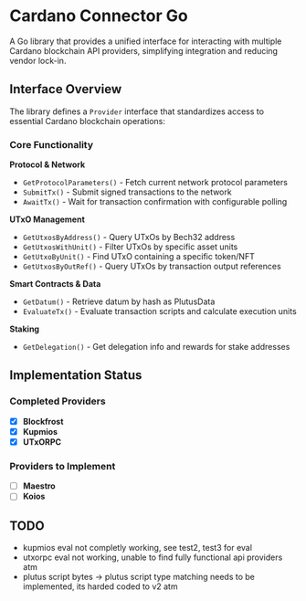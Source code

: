 # Cardano Connector Go

A Go library that provides a unified interface for interacting with multiple Cardano blockchain API providers, simplifying integration and reducing vendor lock-in.

## Interface Overview

The library defines a `Provider` interface that standardizes access to essential Cardano blockchain operations:

### Core Functionality

**Protocol & Network**

- `GetProtocolParameters()` - Fetch current network protocol parameters
- `SubmitTx()` - Submit signed transactions to the network
- `AwaitTx()` - Wait for transaction confirmation with configurable polling

**UTxO Management**

- `GetUtxosByAddress()` - Query UTxOs by Bech32 address
- `GetUtxosWithUnit()` - Filter UTxOs by specific asset units
- `GetUtxoByUnit()` - Find UTxO containing a specific token/NFT
- `GetUtxosByOutRef()` - Query UTxOs by transaction output references

**Smart Contracts & Data**

- `GetDatum()` - Retrieve datum by hash as PlutusData
- `EvaluateTx()` - Evaluate transaction scripts and calculate execution units

**Staking**

- `GetDelegation()` - Get delegation info and rewards for stake addresses

## Implementation Status

### Completed Providers

- [x] **Blockfrost**
- [x] **Kupmios**
- [x] **UTxORPC**

### Providers to Implement

- [ ] **Maestro**
- [ ] **Koios**

## TODO

- kupmios eval not completly working, see test2, test3 for eval
- utxorpc eval not working, unable to find fully functional api providers atm
- plutus script bytes -> plutus script type matching needs to be implemented, its harded coded to v2 atm

